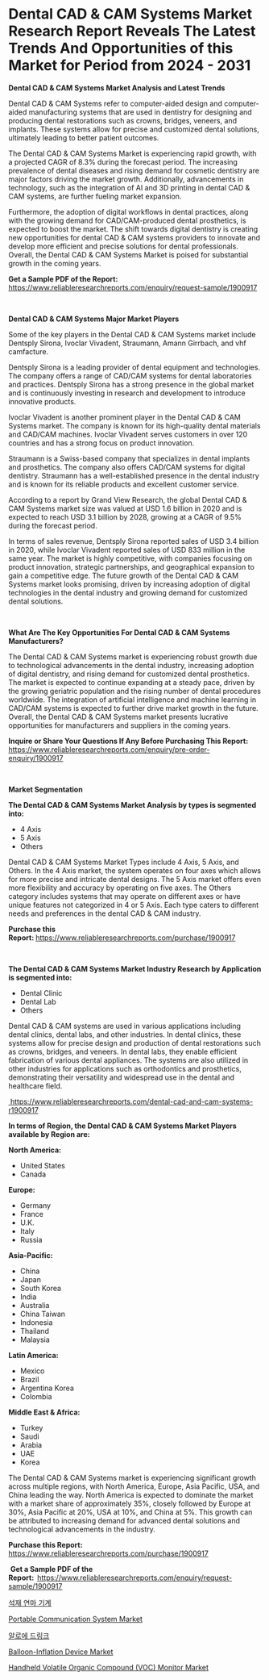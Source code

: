 <p><h1>Dental CAD & CAM Systems Market Research Report Reveals The Latest Trends And Opportunities of this Market for Period from 2024 - 2031</h1></p><p><strong>Dental CAD & CAM Systems Market Analysis and Latest Trends</strong></p>
<p><p>Dental CAD & CAM Systems refer to computer-aided design and computer-aided manufacturing systems that are used in dentistry for designing and producing dental restorations such as crowns, bridges, veneers, and implants. These systems allow for precise and customized dental solutions, ultimately leading to better patient outcomes.</p><p>The Dental CAD & CAM Systems Market is experiencing rapid growth, with a projected CAGR of 8.3% during the forecast period. The increasing prevalence of dental diseases and rising demand for cosmetic dentistry are major factors driving the market growth. Additionally, advancements in technology, such as the integration of AI and 3D printing in dental CAD & CAM systems, are further fueling market expansion.</p><p>Furthermore, the adoption of digital workflows in dental practices, along with the growing demand for CAD/CAM-produced dental prosthetics, is expected to boost the market. The shift towards digital dentistry is creating new opportunities for dental CAD & CAM systems providers to innovate and develop more efficient and precise solutions for dental professionals. Overall, the Dental CAD & CAM Systems Market is poised for substantial growth in the coming years.</p></p>
<p><strong>Get a Sample PDF of the Report:&nbsp;</strong> <a href="https://www.reliableresearchreports.com/enquiry/request-sample/1900917">https://www.reliableresearchreports.com/enquiry/request-sample/1900917</a></p>
<p>&nbsp;</p>
<p><strong>Dental CAD & CAM Systems Major Market Players</strong></p>
<p><p>Some of the key players in the Dental CAD & CAM Systems market include Dentsply Sirona, Ivoclar Vivadent, Straumann, Amann Girrbach, and vhf camfacture. </p><p>Dentsply Sirona is a leading provider of dental equipment and technologies. The company offers a range of CAD/CAM systems for dental laboratories and practices. Dentsply Sirona has a strong presence in the global market and is continuously investing in research and development to introduce innovative products.</p><p>Ivoclar Vivadent is another prominent player in the Dental CAD & CAM Systems market. The company is known for its high-quality dental materials and CAD/CAM machines. Ivoclar Vivadent serves customers in over 120 countries and has a strong focus on product innovation.</p><p>Straumann is a Swiss-based company that specializes in dental implants and prosthetics. The company also offers CAD/CAM systems for digital dentistry. Straumann has a well-established presence in the dental industry and is known for its reliable products and excellent customer service.</p><p>According to a report by Grand View Research, the global Dental CAD & CAM Systems market size was valued at USD 1.6 billion in 2020 and is expected to reach USD 3.1 billion by 2028, growing at a CAGR of 9.5% during the forecast period.</p><p>In terms of sales revenue, Dentsply Sirona reported sales of USD 3.4 billion in 2020, while Ivoclar Vivadent reported sales of USD 833 million in the same year. The market is highly competitive, with companies focusing on product innovation, strategic partnerships, and geographical expansion to gain a competitive edge. The future growth of the Dental CAD & CAM Systems market looks promising, driven by increasing adoption of digital technologies in the dental industry and growing demand for customized dental solutions.</p></p>
<p>&nbsp;</p>
<p><strong>What Are The Key Opportunities For Dental CAD & CAM Systems Manufacturers?</strong></p>
<p><p>The Dental CAD & CAM Systems market is experiencing robust growth due to technological advancements in the dental industry, increasing adoption of digital dentistry, and rising demand for customized dental prosthetics. The market is expected to continue expanding at a steady pace, driven by the growing geriatric population and the rising number of dental procedures worldwide. The integration of artificial intelligence and machine learning in CAD/CAM systems is expected to further drive market growth in the future. Overall, the Dental CAD & CAM Systems market presents lucrative opportunities for manufacturers and suppliers in the coming years.</p></p>
<p><strong>Inquire or Share Your Questions If Any Before Purchasing This Report:</strong> <a href="https://www.reliableresearchreports.com/enquiry/pre-order-enquiry/1900917">https://www.reliableresearchreports.com/enquiry/pre-order-enquiry/1900917</a></p>
<p>&nbsp;</p>
<p><strong>Market Segmentation</strong></p>
<p><strong>The Dental CAD & CAM Systems Market Analysis by types is segmented into:</strong></p>
<p><ul><li>4 Axis</li><li>5 Axis</li><li>Others</li></ul></p>
<p><p>Dental CAD & CAM Systems Market Types include 4 Axis, 5 Axis, and Others. In the 4 Axis market, the system operates on four axes which allows for more precise and intricate dental designs. The 5 Axis market offers even more flexibility and accuracy by operating on five axes. The Others category includes systems that may operate on different axes or have unique features not categorized in 4 or 5 Axis. Each type caters to different needs and preferences in the dental CAD & CAM industry.</p></p>
<p><strong>Purchase this Report:&nbsp;</strong><a href="https://www.reliableresearchreports.com/purchase/1900917">https://www.reliableresearchreports.com/purchase/1900917</a></p>
<p>&nbsp;</p>
<p><strong>The Dental CAD & CAM Systems Market Industry Research by Application is segmented into:</strong></p>
<p><ul><li>Dental Clinic</li><li>Dental Lab</li><li>Others</li></ul></p>
<p><p>Dental CAD & CAM systems are used in various applications including dental clinics, dental labs, and other industries. In dental clinics, these systems allow for precise design and production of dental restorations such as crowns, bridges, and veneers. In dental labs, they enable efficient fabrication of various dental appliances. The systems are also utilized in other industries for applications such as orthodontics and prosthetics, demonstrating their versatility and widespread use in the dental and healthcare field.</p></p>
<p><a href="https://www.reliableresearchreports.com/dental-cad-and-cam-systems-r1900917">&nbsp;https://www.reliableresearchreports.com/dental-cad-and-cam-systems-r1900917</a></p>
<p><strong>In terms of Region, the Dental CAD & CAM Systems Market Players available by Region are:</strong></p>
<p>
    <p> <strong> North America: </strong>
        <ul>
            <li>United States</li>
            <li>Canada</li>
        </ul>
        </p> 
    <p> <strong> Europe: </strong>
        <ul>
            <li>Germany</li>
            <li>France</li>
            <li>U.K.</li>
            <li>Italy</li>
            <li>Russia</li>
        </ul>
        </p> 
    <p> <strong> Asia-Pacific: </strong>
        <ul>
            <li>China</li>
            <li>Japan</li>
            <li>South Korea</li>
            <li>India</li>
            <li>Australia</li>
            <li>China Taiwan</li>
            <li>Indonesia</li>
            <li>Thailand</li>
            <li>Malaysia</li>
        </ul>
        </p> 
    <p> <strong> Latin America: </strong>
        <ul>
            <li>Mexico</li>
            <li>Brazil</li>
            <li>Argentina Korea</li>
            <li>Colombia</li>
        </ul>
        </p> 
    <p> <strong> Middle East & Africa: </strong>
        <ul>
            <li>Turkey</li>
            <li>Saudi</li>
            <li>Arabia</li>
            <li>UAE</li>
            <li>Korea</li>
        </ul>
    </p>
    </p>
<p><p>The Dental CAD & CAM Systems market is experiencing significant growth across multiple regions, with North America, Europe, Asia Pacific, USA, and China leading the way. North America is expected to dominate the market with a market share of approximately 35%, closely followed by Europe at 30%, Asia Pacific at 20%, USA at 10%, and China at 5%. This growth can be attributed to increasing demand for advanced dental solutions and technological advancements in the industry.</p></p>
<p><strong>Purchase this Report: </strong><a href="https://www.reliableresearchreports.com/purchase/1900917">https://www.reliableresearchreports.com/purchase/1900917</a></p>
<p>&nbsp;<strong>Get a Sample PDF of the Report:&nbsp;&nbsp;</strong><a href="https://www.reliableresearchreports.com/enquiry/request-sample/1900917">https://www.reliableresearchreports.com/enquiry/request-sample/1900917</a></p>
<p><strong></strong></p>
<p><p><a href="https://github.com/TimmyMann6767/Market-Research-Report-List-1/blob/main/571111147750.md">석재 연마 기계</a></p><p><a href="https://www.linkedin.com/pulse/portable-communication-system-market-analysis-its-cagr-segmentation-imuue">Portable Communication System Market</a></p><p><a href="https://github.com/khytkeqagplkzqvh/Market-Research-Report-List-2/blob/main/456647547749.md">알로에 드링크</a></p><p><a href="https://github.com/Airanohannonzb68e5pb53oc1/Market-Research-Report-List-2/blob/main/balloon-inflation-device-market.md">Balloon-Inflation Device Market</a></p><p><a href="https://view.publitas.com/reportprime-1/decoding-handheld-volatile-organic-compound-voc-monitor-market-metrics-market-share-trends-and-growth-patterns/">Handheld Volatile Organic Compound (VOC) Monitor Market</a></p></p>